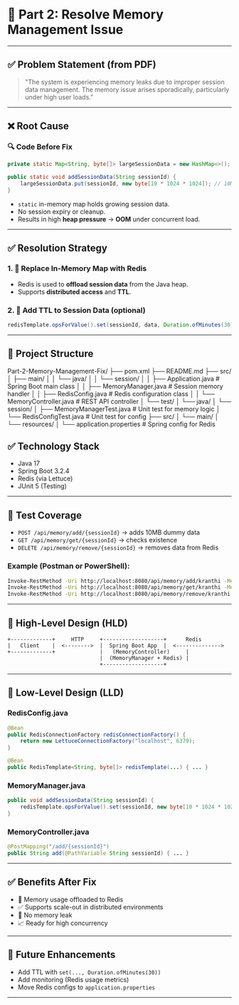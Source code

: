 # 🧠 Part 2: Resolve Memory Management Issue

---

## ✅ Problem Statement (from PDF)

> "The system is experiencing memory leaks due to improper session data management. The memory issue arises sporadically, particularly under high user loads."

---

## ❌ Root Cause

### 🔍 Code Before Fix

```java
private static Map<String, byte[]> largeSessionData = new HashMap<>();

public static void addSessionData(String sessionId) {
    largeSessionData.put(sessionId, new byte[10 * 1024 * 1024]); // 10MB per session
}
```

* `static` in-memory map holds growing session data.
* No session expiry or cleanup.
* Results in high **heap pressure** → **OOM** under concurrent load.

---

## ✅ Resolution Strategy

### 1. 🔄 Replace In-Memory Map with Redis

* Redis is used to **offload session data** from the Java heap.
* Supports **distributed access** and **TTL**.

### 2. 🧼 Add TTL to Session Data (optional)

```java
redisTemplate.opsForValue().set(sessionId, data, Duration.ofMinutes(30));
```

---

## 📁 Project Structure
Part-2-Memory-Management-Fix/
├── pom.xml
├── README.md
├── src/
│   ├── main/
│   │   └── java/
│   │       └── session/
│   │           ├── Application.java               # Spring Boot main class
│   │           ├── MemoryManager.java             # Session memory handler
│   │           ├── RedisConfig.java               # Redis configuration class
│   │           └── MemoryController.java          # REST API controller
│   └── test/
│       └── java/
│           └── session/
│               ├── MemoryManagerTest.java        # Unit test for memory logic
│               └── RedisConfigTest.java          # Unit test for config
├── src/
│   └── main/
│       └── resources/
│           └── application.properties             # Spring config for Redis


## ✅ Technology Stack

* Java 17
* Spring Boot 3.2.4
* Redis (via Lettuce)
* JUnit 5 (Testing)

---

## 🧪 Test Coverage

* `POST /api/memory/add/{sessionId}` → adds 10MB dummy data
* `GET /api/memory/get/{sessionId}` → checks existence
* `DELETE /api/memory/remove/{sessionId}` → removes data from Redis

### Example (Postman or PowerShell):

```bash
Invoke-RestMethod -Uri http://localhost:8080/api/memory/add/kranthi -Method POST
Invoke-RestMethod -Uri http://localhost:8080/api/memory/get/kranthi -Method GET
Invoke-RestMethod -Uri http://localhost:8080/api/memory/remove/kranthi -Method DELETE
```

---

## 🧱 High-Level Design (HLD)

```
+-------------+     HTTP     +-------------------+      Redis
|   Client    |  <-------->  |  Spring Boot App  |  <-------------->
+-------------+              |   (MemoryController)     |
                             |  (MemoryManager + Redis) |
                             +-------------------+
```

---

## 🔧 Low-Level Design (LLD)

### RedisConfig.java

```java
@Bean
public RedisConnectionFactory redisConnectionFactory() {
    return new LettuceConnectionFactory("localhost", 6379);
}

@Bean
public RedisTemplate<String, byte[]> redisTemplate(...) { ... }
```

### MemoryManager.java

```java
public void addSessionData(String sessionId) {
    redisTemplate.opsForValue().set(sessionId, new byte[10 * 1024 * 1024]);
}
```

### MemoryController.java

```java
@PostMapping("/add/{sessionId}")
public String add(@PathVariable String sessionId) { ... }
```

---

## ✅ Benefits After Fix

* 🧹 Memory usage offloaded to Redis
* ✅ Supports scale-out in distributed environments
* 🚫 No memory leak
* 📈 Ready for high concurrency

---

## 📄 Future Enhancements

* Add TTL with `set(..., Duration.ofMinutes(30))`
* Add monitoring (Redis usage metrics)
* Move Redis configs to `application.properties`

---
